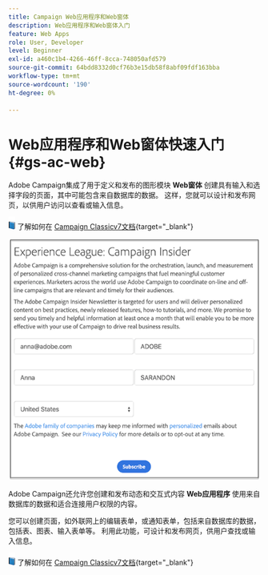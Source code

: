 ```yaml
---
title: Campaign Web应用程序和Web窗体
description: Web应用程序和Web窗体入门
feature: Web Apps
role: User, Developer
level: Beginner
exl-id: a460c1b4-4266-46ff-8cca-748050afd579
source-git-commit: 64bdd8332d0cf76b3e15db58f8abf09fdf163bba
workflow-type: tm+mt
source-wordcount: '190'
ht-degree: 0%

---
```


# Web应用程序和Web窗体快速入门{#gs-ac-web}

Adobe Campaign集成了用于定义和发布的图形模块 **Web窗体** 创建具有输入和选择字段的页面，其中可能包含来自数据库的数据。 这样，您就可以设计和发布网页，以供用户访问以查看或输入信息。

![](../assets/do-not-localize/book.png) 了解如何在 [Campaign Classicv7文档](https://experienceleague.adobe.com/docs/campaign-classic/using/designing-content/web-forms/about-web-forms.html?lang=en#designing-content){target=&quot;_blank&quot;}

![](assets/sample.png)

Adobe Campaign还允许您创建和发布动态和交互式内容 **Web应用程序** 使用来自数据库的数据和适合连接用户权限的内容。

您可以创建页面，如外联网上的编辑表单，或通知表单，包括来自数据库的数据，包括表、图表、输入表单等。 利用此功能，可设计和发布网页，供用户查找或输入信息。

![](../assets/do-not-localize/book.png) 了解如何在 [Campaign Classicv7文档](https://experienceleague.adobe.com/docs/campaign-classic/using/designing-content/web-applications/about-web-applications.html?lang=en#designing-content){target=&quot;_blank&quot;}
